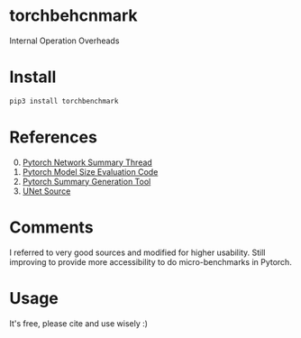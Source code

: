 # torchbehcnmark
Internal Operation Overheads

# Install

```bash
pip3 install torchbenchmark
```

# References

0. [Pytorch Network Summary Thread](https://github.com/pytorch/pytorch/issues/2001)           
1. [Pytorch Model Size Evaluation Code](https://github.com/jacobkimmel/pytorch_modelsize)          
2. [Pytorch Summary Generation Tool](https://github.com/sksq96/pytorch-summary)  
3. [UNet Source](https://github.com/milesial/Pytorch-UNet)


# Comments

I referred to very good sources and modified for higher usability. 
Still improving to provide more accessibility to do micro-benchmarks in Pytorch. 

# Usage

It's free, please cite and use wisely :) 


